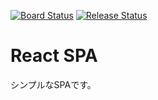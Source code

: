 [![Board Status](https://dev.azure.com/ikeike443/ead6083f-3ff3-4445-9d40-14ef527a258f/79894fcd-565d-4c32-900a-705a47d7cd86/_apis/work/boardbadge/e5b012e8-34f8-4ec9-8d0f-126df53cf31b?columnOptions=1)](https://dev.azure.com/ikeike443/ead6083f-3ff3-4445-9d40-14ef527a258f/_boards/board/t/79894fcd-565d-4c32-900a-705a47d7cd86/Microsoft.RequirementCategory)
[![Release Status](https://vsrm.dev.azure.com/ikeike443/_apis/public/Release/badge/ead6083f-3ff3-4445-9d40-14ef527a258f/1/1)](https://dev.azure.com/ikeike443/Sample/_release?definitionId=1)

# React SPA

シンプルなSPAです。

